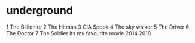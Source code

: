 # underground
1 The Billionire
2 The Hitman
3 CIA Spook
4 The sky walker
5 The Driver
6 The Doctor
7 The Soldier
Its my favourite movie
2014
2018
